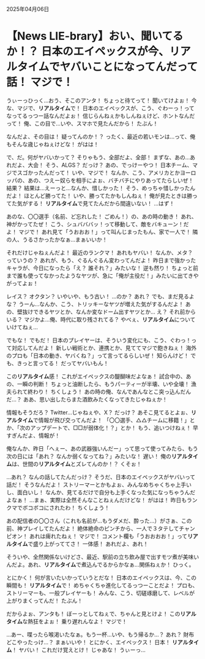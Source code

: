 2025年04月06日

# 【News LIE-brary】おい、聞いてるか！？ 日本のエイペックスが今、リアルタイムでヤバいことになってんだって話！ マジで！

うぃーっひっく…おう、そこのアンタ！ ちょっと待てって！ 聞いてけよぉ！ 今な、マジで、**リアルタイム**で！ 日本のエイペックスが、こう、ぐわーっ！ってなってるっつー話なんだよぉ！ 信じらんねぇかもしんねぇけど、ホントなんだって！ 俺、この目で…いや、スマホで見たんだから！ たぶん！

なんだよ、その目は！ 疑ってんのか！？ ったく、最近の若いモンは…って、俺もそんな歳じゃねぇけどな！ がはは！

で、だ。何がヤバいかって？ そりゃもう、全部だよ、全部！ まずな、あの…あれだよ、大会！ そう、ALGS？ だっけ？ あの、でっけーやつ！ 日本チーム、マジでスゴかったんだって！ いや、マジで！ なんか、こう、アメリカとかヨーロッパの、あの、つえー奴らを相手によぉ、バチバチにやりあってたらしいぜ！ 結果？ 結果は…えーっと…なんか、惜しかった！ そう、めっちゃ惜しかったんだよ！ ほとんど勝ってた！ いや、勝ってたかもしんねぇ！ 俺が見たときは勝ってた気がする！ **リアルタイム**で見てたんだから間違いない！ …はず！

あのな、〇〇選手（名前、ど忘れした！ ごめん！）の、あの時の動き！ あれ、神がかってたぜ！ こう、シュバババッ！って移動して、敵をバキューン！だよ！ マジで！ あれ見て「うおおお！」って叫んじまったもん、家で一人で！ 隣の人、うるさかったかなぁ…まぁいいか！

それだけじゃねぇんだよ！ 最近のランクマ！ あれもヤバい！ なんか、メタ？ っていうの？ あれが、もう、ぐるんぐるん変わってんだよ！ 昨日まで強かったキャラが、今日になったら「え？ 誰それ？」みたいな！ 逆も然り！ ちょっと前まで誰も使ってなかったようなヤツが、急に「俺が主役だ！」みたいに出てきやがってよぉ！

レイス？ オクタン？ いやいや、もう古い！ …のか？ あれ？ でも、まだ見るよな？ うーん…なんか、こう、トリッキーなヤツが増えた気がするんだよ！ あの、壁抜けできるヤツとか、なんか変なドーム出すヤツとか… え？ それ前からいる？ マジかよ…俺、時代に取り残されてる？ やべぇ、**リアルタイム**についていけてねぇ…

でもな！ でもだ！ 日本のプレイヤーは、そういう変化にも、こう、ぐわっ！って対応してんだよ！ 新しい戦術とか、連携とか、見ててマジで飽きねぇ！ 海外のプロも「日本の動き、ヤバくね？」って言ってるらしいぜ！ 知らんけど！ でも、きっと言ってる！ だってヤバいもん！

この**リアルタイム**感！ これがエイペックスの醍醐味だよなぁ！ 試合中の、あの、一瞬の判断！ ちょっと油断したら、もうパーティーが半壊、いや全壊！ 漁夫られて終わり！ ちくしょう！ あの時の俺、なんであんなとこ突っ込んだんだ…？ ああ、思い出したらまた酒飲みたくなってきたじゃねぇか！

情報もそうだろ？ Twitter…じゃねぇや、X？ だっけ？ あそこ見てるとよぉ、**リアルタイム**で情報が飛び交ってんだよ！ 「〇〇選手、△△チームに移籍！」とか、「次のアップデートで、□□が弱体化！？」とか！ もう、追いつけねぇ！ 早すぎんだよ、情報が！

俺なんか、昨日「へぇー、あの武器強いんだー」って思って使ってみたら、もう次の日には「あれ？ なんか弱くなってね？」みたいな！ 遅い！ 俺の**リアルタイム**は、世間の**リアルタイム**とズレてんのか！？ くそぉ！

…あれ？ なんの話してたんだっけ？ そうだ、日本のエイペックスがヤバいって話だ！ そうなんだよ！ ストリーマーとかもよぉ、みんなめちゃくちゃ上手いし、面白いし！ なんか、見てるだけで自分も上手くなった気になっちゃうんだよなぁ！ …まぁ、実際は全然そんなことねぇんだけどな！ がはは！ 昨日もランクマでボコボコにされたわ！ ちくしょう！

あの配信者の〇〇さん（これも名前が…もうダメだ、酔った…）がさぁ、この前、神プレイしてたんだよ！ 絶体絶命のピンチから、一人で３タテしてチャンピオン！ あれは痺れたねぇ！ マジで！ コメント欄も「うおおおお！」って**リアルタイム**で盛り上がっててさ！ 一体感！ あれだよ、あれ！

そういや、全然関係ないけどさ、最近、駅前の立ち飲み屋で出すモツ煮が美味いんだよ。あれ、**リアルタイム**で煮込んでるからかなぁ…関係ねぇか！ ひっく。

とにかく！ 何が言いたいかっていうとだな！ 日本のエイペックスは、今、この瞬間も！ **リアルタイム**で！ めちゃくちゃ進化してるっつーことだよ！ プロも、ストリーマーも、一般プレイヤーも！ みんな、こう、切磋琢磨して、レベルが上がりまくってんだ！ たぶん！

だからよぉ、アンタも！ ぼーっとしてねぇで、ちゃんと見とけよ！ この**リアルタイム**な熱狂をよぉ！ 乗り遅れんなよ！ マジで！

…あー、喋ったら喉渇いたなぁ。もう一杯…いや、もう帰るか…？ あれ？ 財布どこやったっけ…？ まぁいいや！ とにかく、エイペックス！ 日本！ **リアルタイム**！ ヤバい！ これだけ覚えとけ！ じゃあな！ うぃーっ…